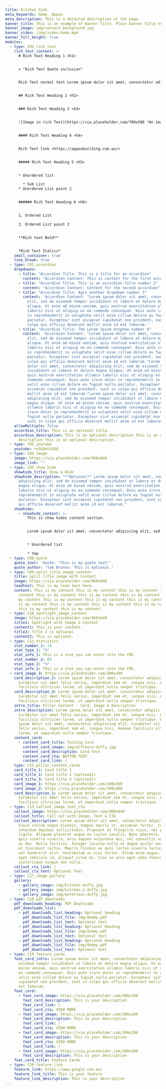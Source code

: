 ```yaml
---
title: Kitchen Sink
meta_keywords: Home, Appex.
meta_description: This is a detailed description of the page.
banner_title: This is an example of Banner Title. Place banner Title text here
banner_image: img/contact-background.jpg
banner_video: /img/video-home.mp4
banner_full_height: true
modules:
  - type: C02_rich_text
    rich_text_content: >-
      # Rich Text Heading 1 <h1>


      > "Rich Text Quote inclusion" 


      Rich Text normal text Lorem ipsum dolor sit amet, consectetur adipiscing elit, sed do eiusmod tempor incididunt ut labore et dolore magna aliqua. Ut enim ad minim veniam, quis nostrud exercitation ullamco laboris nisi ut aliquip ex ea commodo consequat. Duis aute irure dolor in reprehenderit in voluptate velit esse cillum dolore eu fugiat nulla pariatur. Excepteur sint occaecat cupidatat non proident, sunt in culpa qui officia deserunt mollit anim id est laborum.


      ## Rich Text Heading 2 <h2>


      ### Rich Text Heading 3 <h3>


      ![Image in rich Text](https://via.placeholder.com/700x500 "An image of a skyline ")


      #### Rich Text Heading 4 <h4>


      Rich Text link <https://appexbuilding.com.au/>


      ##### Rich Text Heading 5 <h5>


      * Unordered list

        * Sub List
      * Unordered List point 2


      ###### Rich Text Heading 6 <h6>


      1. Ordered List

      2. Ordered List point 2


      **Rich text Bold**


      *Rich Text Italics*
    small_container: true
    line_break: true
  - type: C01_accordion
    dropdowns:
      - title: "Accordion Title: This is a title for an accordion"
        content: "Accordion Content: This is content for the first accordion"
      - title: "Accordion Title: This is an accordion title number 2"
        content: "Accordion Content: Content for the second accordion"
      - title: "Accordion Title: Agin another dropdown number 3"
        content: 'Accordion Content: "Lorem ipsum dolor sit amet, consectetur adipiscing
          elit, sed do eiusmod tempor incididunt ut labore et dolore magna
          aliqua. Ut enim ad minim veniam, quis nostrud exercitation ullamco
          laboris nisi ut aliquip ex ea commodo consequat. Duis aute irure dolor
          in reprehenderit in voluptate velit esse cillum dolore eu fugiat nulla
          pariatur. Excepteur sint occaecat cupidatat non proident, sunt in
          culpa qui officia deserunt mollit anim id est laborum.'
      - title: "Accordion Title: The Lorem Ipsum dropdow number 4"
        content: 'Accordion Content: "Lorem ipsum dolor sit amet, consectetur adipiscing
          elit, sed do eiusmod tempor incididunt ut labore et dolore magna
          aliqua. Ut enim ad minim veniam, quis nostrud exercitation ullamco
          laboris nisi ut aliquip ex ea commodo consequat. Duis aute irure dolor
          in reprehenderit in voluptate velit esse cillum dolore eu fugiat nulla
          pariatur. Excepteur sint occaecat cupidatat non proident, sunt in
          culpa qui officia deserunt mollit anim id est laborum."Lorem ipsum
          dolor sit amet, consectetur adipiscing elit, sed do eiusmod tempor
          incididunt ut labore et dolore magna aliqua. Ut enim ad minim veniam,
          quis nostrud exercitation ullamco laboris nisi ut aliquip ex ea
          commodo consequat. Duis aute irure dolor in reprehenderit in voluptate
          velit esse cillum dolore eu fugiat nulla pariatur. Excepteur sint
          occaecat cupidatat non proident, sunt in culpa qui officia deserunt
          mollit anim id est laborum."Lorem ipsum dolor sit amet, consectetur
          adipiscing elit, sed do eiusmod tempor incididunt ut labore et dolore
          magna aliqua. Ut enim ad minim veniam, quis nostrud exercitation
          ullamco laboris nisi ut aliquip ex ea commodo consequat. Duis aute
          irure dolor in reprehenderit in voluptate velit esse cillum dolore eu
          fugiat nulla pariatur. Excepteur sint occaecat cupidatat non proident,
          sunt in culpa qui officia deserunt mollit anim id est laborum.'
    allowMultiple: false
    accordion_title: This is an optional title.
    accordion_description: This is an optional description this is an optional
      description this is an optional description.
  - type: C03_youtube
    youtube: rwSGQmY31EQ
  - type: C04_image
    image: https://via.placeholder.com/960x640
    image_link: ""
  - type: C05_show_hide
    showhide_title: Show & Hide
    showhide_description: "**Optional** Lorem ipsum dolor sit amet, consectetur
      adipiscing elit, sed do eiusmod tempor incididunt ut labore et dolore
      magna aliqua. Ut enim ad minim veniam, quis nostrud exercitation ullamco
      laboris nisi ut aliquip ex ea commodo consequat. Duis aute irure dolor in
      reprehenderit in voluptate velit esse cillum dolore eu fugiat nulla
      pariatur. Excepteur sint occaecat cupidatat non proident, sunt in culpa
      qui officia deserunt mollit anim id est laborum."
    showhide:
      - showhide_content: >-
          This is show hides content section.


          Lorem ipsum dolor sit amet, consectetur adipiscing elit, sed do eiusmod tempor incididunt ut labore et dolore magna aliqua. Ut enim ad minim veniam, quis nostrud exercitation ullamco laboris nisi ut aliquip ex ea commodo consequat. Duis aute irure dolor in reprehenderit in voluptate velit esse cillum dolore eu fugiat nulla pariatur. Excepteur sint occaecat cupidatat non proident, sunt in culpa qui officia deserunt mollit anim id est laborum.


          * Unordered list

          * Yep
  - type: C08_quote
    quote_text: 'Quote: "This is my quote text"'
    quote_author: "Sam Brunno: This is optional."
  - type: C09_split_title_image_content
    title: Split title image with Content
    image: https://via.placeholder.com/960x640
    leadtext: This is my lead text here.
    content: This is my content this is my content this is my content this is my
      content this is my content this is my content this is my content this is
      my content this is my content this is my content this is my content this
      is my content this is my content this is my content this is my content
      this is my content this is my content.
  - type: C10_spotlight_image_content
    image: https://via.placeholder.com/960x640
    title1: Spotlight with Image & Content
    content1: This is your content.
    title2: Title 2 is optional
    content2: This is optional.
  - type: C11_statistics
    stat_number_1: 74
    stat_type_1: "%"
    stat_info_1: This is a stat you can enter into the CMS.
    stat_number_2: 83
    stat_type_2: "%"
    stat_info_2: This is a stat you can enter into the CMS.
  - card_image_3: https://via.placeholder.com/300x300
    card_description_2: Lorem ipsum dolor sit amet, consectetur adipiscing elit.
      Curabitur sit amet felis varius, imperdiet sem et, congue nisi. Aenean
      facilisis ultricies lorem, ut imperdiet nulla semper tristique.
    card_description_3: Lorem ipsum dolor sit amet, consectetur adipiscing elit.
      Curabitur sit amet felis varius, imperdiet sem et, congue nisi. Aenean
      facilisis ultricies lorem, ut imperdiet nulla semper tristique.
    intro_title: Pillar Content - Card, Image & Description
    intro_description: Lorem ipsum dolor sit amet, consectetur adipiscing elit.
      Curabitur sit amet felis varius, imperdiet sem et, congue nisi. Aenean
      facilisis ultricies lorem, ut imperdiet nulla semper tristique. Lorem
      ipsum dolor sit amet, consectetur adipiscing elit. Curabitur sit amet
      felis varius, imperdiet sem et, congue nisi. Aenean facilisis ultricies
      lorem, ut imperdiet nulla semper tristique.
    content_card:
      - content_card_title: Testing Card
        content_card_image: img/alfresco-duffy.jpg
        content_card_description: Card Test
        content_card_cta: BUTTON TEXT
        content_card_link: /
    type: C12_pillar_content_cards
    card_title_1: Card title 1
    card_title_2: Card title 2 (optional)
    card_title_3: Card title 3 (optional)
    card_image_1: https://via.placeholder.com/300x300
    card_image_2: https://via.placeholder.com/300x300
    card_description_1: Lorem ipsum dolor sit amet, consectetur adipiscing elit.
      Curabitur sit amet felis varius, imperdiet sem et, congue nisi. Aenean
      facilisis ultricies lorem, ut imperdiet nulla semper tristique.
  - type: C13_callout_image_text_cta
    callout_image: https://via.placeholder.com/960x640
    callout_title: Call out with Image, Text & CTA
    callout_description: Lorem ipsum dolor sit amet, consectetur adipiscing elit.
      Fusce rutrum neque blandit, tempus mauris ut, accumsan tortor. Curabitur
      interdum dapibus sollicitudin. Praesent at fringilla risus, vel pharetra
      ligula. Aliquam placerat augue eu luctus iaculis. Nunc pharetra, libero
      quis viverra viverra, arcu sapien vulputate dui, vel convallis velit purus
      ac dui. Nulla facilisi. Integer lacinia nulla at augue auctor auctor. Cras
      et tincidunt lectus. Mauris finibus ex quis lectus viverra luctus. Fusce
      vel hendrerit elit. Vestibulum ac nisi tortor. Etiam enim augue, porttitor
      eget vehicula id, aliquet vitae mi. Cras in urna eget odio rhoncus
      scelerisque congue non nulla.
    callout_cta_link: /
    callout_cta_text: Optional Text
  - type: C17_image_gallery
    gallery:
      - gallery_image: img/kitchen-duffy.jpg
      - gallery_image: img/kitchen-2-duffy.jpg
      - gallery_image: img/entertain-duffy.jpg
  - type: C18_pdf_downloads
    pdf_downloads_heading: PDF Downloads
    pdf_downloads_list:
      - pdf_downloads_list_heading: Optional heading
        pdf_downloads_list_file: img/dummy.pdf
        pdf_downloads_list_text: Optional text
      - pdf_downloads_list_heading: Optional Heading
        pdf_downloads_list_file: img/dummy.pdf
        pdf_downloads_list_text: Optional text
      - pdf_downloads_list_heading: Optional Heading
        pdf_downloads_list_file: img/dummy.pdf
        pdf_downloads_list_text: Optional text
  - type: C19_feature_cards
    feat_card_intro: Lorem ipsum dolor sit amet, consectetur adipiscing elit, sed do
      eiusmod tempor incididunt ut labore et dolore magna aliqua. Ut enim ad
      minim veniam, quis nostrud exercitation ullamco laboris nisi ut aliquip ex
      ea commodo consequat. Duis aute irure dolor in reprehenderit in voluptate
      velit esse cillum dolore eu fugiat nulla pariatur. Excepteur sint occaecat
      cupidatat non proident, sunt in culpa qui officia deserunt mollit anim id
      est laborum.
    feat_card:
      - feat_card_image: https://via.placeholder.com/300x200
        feat_card_description: This is your description
        feat_card_link: /
        feat_card_cta: VIEW MORE
      - feat_card_image: https://via.placeholder.com/300x200
        feat_card_description: This is your description
        feat_card_link: /
        feat_card_cta: VIEW MORE
      - feat_card_image: https://via.placeholder.com/300x200
        feat_card_description: This is your description
        feat_card_cta: VIEW MORE
        feat_card_link: /
      - feat_card_image: https://via.placeholder.com/300x200
        feat_card_description: This is your description
    feat_card_title: Feature Cards
  - type: C20_feature_link
    feature_link: https://www.google.com.au/
    feature_link_title: This is your feature
    feature_link_description: This is your description
---
```

